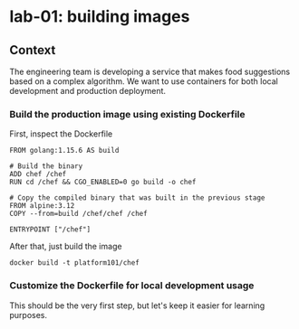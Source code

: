 # lab-01: building images

## Context

The engineering team is developing a service that makes food suggestions based on a complex algorithm.
We want to use containers for both local development and production deployment.

### Build the production image using existing Dockerfile

First, inspect the Dockerfile

```
FROM golang:1.15.6 AS build

# Build the binary
ADD chef /chef
RUN cd /chef && CGO_ENABLED=0 go build -o chef

# Copy the compiled binary that was built in the previous stage
FROM alpine:3.12
COPY --from=build /chef/chef /chef

ENTRYPOINT ["/chef"]
```

After that, just build the image

```
docker build -t platform101/chef
```

### Customize the Dockerfile for local development usage

This should be the very first step, but let's keep it easier for learning purposes.
